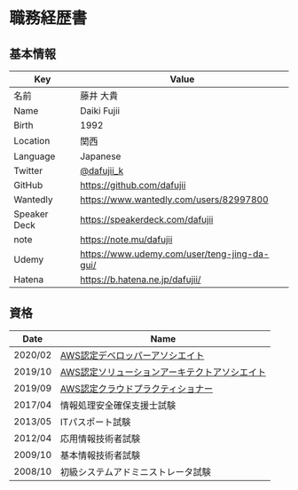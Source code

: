 # 職務経歴書

## 基本情報

| Key | Value |
|-----|-------|
| 名前 | 藤井 大貴 |
| Name | Daiki Fujii |
| Birth | 1992 |
| Location | 関西 |
| Language | Japanese |
| Twitter | [@dafujii_k](https://twitter.com/dafujii_k) |
| GitHub | https://github.com/dafujii |
| Wantedly | https://www.wantedly.com/users/82997800 |
| Speaker Deck | https://speakerdeck.com/dafujii |
| note | https://note.mu/dafujii |
| Udemy | https://www.udemy.com/user/teng-jing-da-gui/ |
| Hatena | https://b.hatena.ne.jp/dafujii/ |

## 資格

| Date    | Name |
|---------|------|
| 2020/02 | [AWS認定デベロッパーアソシエイト](https://www.certmetrics.com/amazon/public/badge.aspx?i=2&t=c&d=2020-02-29&ci=AWS01052985) |
| 2019/10 | [AWS認定ソリューションアーキテクトアソシエイト](https://www.certmetrics.com/amazon/public/badge.aspx?i=1&t=c&d=2019-10-26&ci=AWS01052985) |
| 2019/09 | [AWS認定クラウドプラクティショナー](https://www.certmetrics.com/amazon/public/badge.aspx?i=9&t=c&d=2019-09-14&ci=AWS01052985) |
| 2017/04 | 情報処理安全確保支援士試験 |
| 2013/05 | ITパスポート試験 |
| 2012/04 | 応用情報技術者試験 |
| 2009/10 | 基本情報技術者試験 |
| 2008/10 | 初級システムアドミニストレータ試験 |
